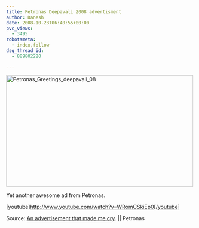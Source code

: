 ```yaml
---
title: Petronas Deepavali 2008 advertisment
author: Danesh
date: 2008-10-23T06:40:55+00:00
pvc_views:
  - 3495
robotsmeta:
  - index,follow
dsq_thread_id:
  - 889802220

---
```

[<img loading="lazy" src="http://farm4.static.flickr.com/3071/2965699959_1e89e0071c.jpg" alt="Petronas_Greetings_deepavali_08" width="500" height="299" />][1]

Yet another awesome ad from Petronas.

[youtube]http://www.youtube.com/watch?v=WRomCSkiEp0[/youtube]

Source: [An advertisement that made me cry][2]. || Petronas

 [1]: http://www.flickr.com/photos/dannyportal/2965699959/ "Petronas_Greetings_deepavali_08 by Danesh Manoharan, on Flickr"
 [2]: http://drsaravananr.blogspot.com/2008/10/advertisement-that-made-me-cry.html